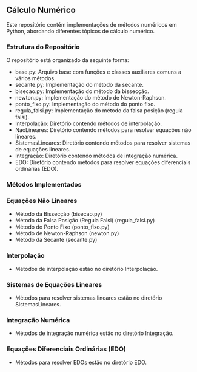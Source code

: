 ## Cálculo Numérico
Este repositório contém implementações de métodos numéricos em Python, abordando diferentes tópicos de cálculo numérico.

### Estrutura do Repositório
O repositório está organizado da seguinte forma:

- base.py: Arquivo base com funções e classes auxiliares comuns a vários métodos.
- secante.py: Implementação do método da secante.
- bisecao.py: Implementação do método da bissecção.
- newton.py: Implementação do método de Newton-Raphson.
- ponto_fixo.py: Implementação do método do ponto fixo.
- regula_falsi.py: Implementação do método da falsa posição (regula falsi).
- Interpolação: Diretório contendo métodos de interpolação.
- NaoLineares: Diretório contendo métodos para resolver equações não lineares.
- SistemasLineares: Diretório contendo métodos para resolver sistemas de equações lineares.
- Integração: Diretório contendo métodos de integração numérica.
- EDO: Diretório contendo métodos para resolver equações diferenciais ordinárias (EDO).
  
### Métodos Implementados

### Equações Não Lineares

- Método da Bissecção (bisecao.py)
- Método da Falsa Posição (Regula Falsi) (regula_falsi.py)
- Método do Ponto Fixo (ponto_fixo.py)
- Método de Newton-Raphson (newton.py)
- Método da Secante (secante.py)
  
### Interpolação

- Métodos de interpolação estão no diretório Interpolação.
  
### Sistemas de Equações Lineares

- Métodos para resolver sistemas lineares estão no diretório SistemasLineares.
  
### Integração Numérica

- Métodos de integração numérica estão no diretório Integração.
  
### Equações Diferenciais Ordinárias (EDO)

- Métodos para resolver EDOs estão no diretório EDO.
